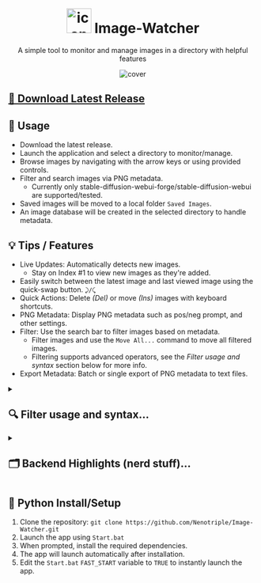 <h1 align="center"><img src="https://github.com/user-attachments/assets/509b56a3-b95f-4d2d-931f-b40edf8c2ce2" alt="icon" width="50"> Image-Watcher</h1>
<p align="center">A simple tool to monitor and manage images in a directory with helpful features</p>
<p align="center"><img src="https://github.com/user-attachments/assets/f47f6670-9698-4635-b855-c89a0f6482b7" alt="cover"></p>


## [💾 Download Latest Release](https://github.com/Nenotriple/Image-Watcher/releases/tag/v1.0)


## 📝 Usage
- Download the latest release.
- Launch the application and select a directory to monitor/manage.
- Browse images by navigating with the arrow keys or using provided controls.
- Filter and search images via PNG metadata.
  - Currently only stable-diffusion-webui-forge/stable-diffusion-webui are supported/tested.
- Saved images will be moved to a local folder `Saved Images`.
- An image database will be created in the selected directory to handle metadata.


## 💡 Tips / Features
- Live Updates: Automatically detects new images.
  - Stay on Index #1 to view new images as they're added.
- Easily switch between the latest image and last viewed image using the quick-swap button. `⤸/⤹`
- Quick Actions: Delete *(Del)* or move *(Ins)* images with keyboard shortcuts.
- PNG Metadata: Display PNG metadata such as pos/neg prompt, and other settings.
- Filter: Use the search bar to filter images based on metadata.
  - Filter images and use the `Move All...` command to move all filtered images.
  - Filtering supports advanced operators, see the *Filter usage and syntax* section below for more info.
- Export Metadata: Batch or single export of PNG metadata to text files.


<details>
<summary><h2>🔍 Filter usage and syntax...</h2></summary>

### Usage:
- Use the 'Search' menu and select a filter type(s).
- Enter keywords based on the selected type(s).
- Press 'Enter' to apply the filter.
- Use the 'Clear' button to reset filters.
- Use the 'Refresh' button to update the database.
- Live Mode is disabled when filters are active.

### Operators:
Quick explanation: `AND` is `space`, `OR` is `~`, `NOT` is `-`, use quotes for exact phrases.

- **AND**: Spaces are treated as operators.
  - `mountain lake` and `"mountain lake"` are treated differently.
  - Match *"mountain" **AND** "lake"* vs matching *"mountain lake"* exactly.
 ---
- **OR**: Use `~` to match either term: `mountain ~ lake`
  - Show either *"mountain"* **OR** *"lake"*.
---
- **NOT**: Prefix with `-` to exclude that term: `sunset -beach`
  - Match with *"sunset"* but **NOT** *"beach"*
---
- **Quotes**: Use to match exact phrases: `"mountain lake"`
  - Match *"mountain lake"* as a single term.
---
- Use a Mix of **AND**, **OR**, **NOT**, and **Quotes**:
  - `"mountain ~ lake" sunset -beach`
    - Show *"mountain"* **OR** *"lake"* at sunset but **NOT** *"beach"*.
  - `-"mountain ~ lake" sunset beach`
    - **NOT** images of *"mountain"* **OR** *"lake"* at *"sunset"* **AND** *""beach"*.

</details>


<details>
<summary><h2>🗂️ Backend Highlights (nerd stuff)...</h2></summary>

- `scalable_image_label.py`: An easy to use and modular Tkinter widget that handles the scaling and display of images in a GUI.
- `image_database_manager.py`: This module manages a database of image metadata, extracting information like file size, dimensions, and PNG-specific metadata (prompts, settings). It scans a directory, updates the database (JSON) with new or modified images, and cleans up entries for removed files, enabling efficient searching and filtering of images based on their metadata.

</details>


## 🔧 Python Install/Setup
1. Clone the repository: `git clone https://github.com/Nenotriple/Image-Watcher.git`
2. Launch the app using `Start.bat`
3. When prompted, install the required dependencies.
4. The app will launch automatically after installation.
5. Edit the `Start.bat` `FAST_START` variable to `TRUE` to instantly launch the app.
